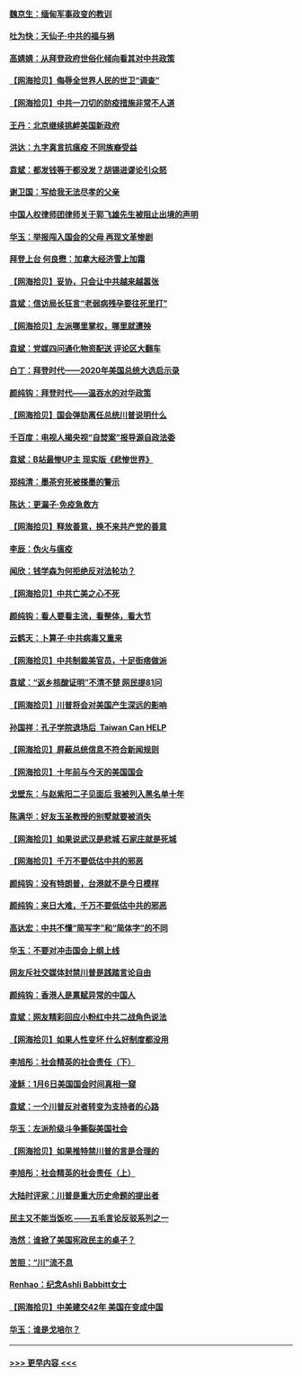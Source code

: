 #### [魏京生：缅甸军事政变的教训](../pages/nsc993/n12732470.md?t=02041751) 
#### [吐为快：天仙子·中共的福与祸](../pages/nsc993/n12732165.md?t=02041751) 
#### [高婧婧：从拜登政府世俗化倾向看其对中共政策](../pages/nsc993/n12730028.md?t=02041751) 
#### [【网海拾贝】侮辱全世界人民的世卫“调查”](../pages/nsc993/n12727884.md?t=02041751) 
#### [【网海拾贝】中共一刀切的防疫措施非常不人道](../pages/nsc993/n12724879.md?t=02041751) 
#### [王丹：北京继续挑衅美国新政府](../pages/nsc993/n12722456.md?t=02041751) 
#### [洪达：九字真言抗瘟疫 不同族裔受益](../pages/nsc993/n12722448.md?t=02041751) 
#### [袁斌：都发钱等于都没发？胡锡进谬论引众怒](../pages/nsc993/n12722393.md?t=02041751) 
#### [谢卫国：写给我无法尽孝的父亲](../pages/nsc993/n12720325.md?t=02041751) 
#### [中国人权律师团律师关于郭飞雄先生被阻止出境的声明](../pages/nsc993/n12720203.md?t=02041751) 
#### [华玉：举报闯入国会的父母 再现文革惨剧](../pages/nsc993/n12719070.md?t=02041751) 
#### [拜登上台 何良懋：加拿大经济雪上加霜](../pages/nsc993/n12718943.md?t=02041751) 
#### [【网海拾贝】妥协，只会让中共越来越嚣张](../pages/nsc993/n12717392.md?t=02041751) 
#### [袁斌：信访局长狂言“老弱病残孕要往死里打”](../pages/nsc993/n12717343.md?t=02041751) 
#### [【网海拾贝】左派哪里掌权，哪里就遭殃](../pages/nsc993/n12715009.md?t=02041751) 
#### [袁斌：党媒四问通化物资配送 评论区大翻车](../pages/nsc993/n12714950.md?t=02041751) 
#### [白丁：拜登时代——2020年美国总统大选启示录](../pages/nsc993/n12714920.md?t=02041751) 
#### [颜纯钩：拜登时代——温吞水的对华政策](../pages/nsc993/n12713245.md?t=02041751) 
#### [【网海拾贝】国会弹劾离任总统川普说明什么](../pages/nsc993/n12712816.md?t=02041751) 
#### [千百度：电视人揭央视“自焚案”报导源自政法委](../pages/nsc993/n12709760.md?t=02041751) 
#### [袁斌：B站最惨UP主 现实版《悲惨世界》](../pages/nsc993/n12709686.md?t=02041751) 
#### [郑纯清：墨茶穷死被搽墨的警示](../pages/nsc993/n12709262.md?t=02041751) 
#### [陈达：更漏子·免疫急救方](../pages/nsc993/n12709244.md?t=02041751) 
#### [【网海拾贝】释放善意，换不来共产党的善意](../pages/nsc993/n12708361.md?t=02041751) 
#### [李辰：伪火与瘟疫](../pages/nsc993/n12707981.md?t=02041751) 
#### [闻欣：钱学森为何拒绝反对法轮功？](../pages/nsc993/n12707407.md?t=02041751) 
#### [【网海拾贝】中共亡美之心不死](../pages/nsc993/n12707621.md?t=02041751) 
#### [颜纯钩：看人要看主流，看整体，看大节](../pages/nsc993/n12707536.md?t=02041751) 
#### [云鹤天：卜算子‧中共病毒又重来](../pages/nsc993/n12707408.md?t=02041751) 
#### [【网海拾贝】中共制裁美官员，十足街痞做派](../pages/nsc993/n12705115.md?t=02041751) 
#### [袁斌：“返乡核酸证明”不清不楚 网民提81问](../pages/nsc993/n12704982.md?t=02041751) 
#### [【网海拾贝】川普将会对美国产生深远的影响](../pages/nsc993/n12703045.md?t=02041751) 
#### [孙国祥：孔子学院退场后  Taiwan Can HELP](../pages/nsc993/n12702430.md?t=02041751) 
#### [【网海拾贝】屏蔽总统信息不符合新闻规则](../pages/nsc993/n12699998.md?t=02041751) 
#### [【网海拾贝】十年前与今天的美国国会](../pages/nsc993/n12696993.md?t=02041751) 
#### [戈壁东：与赵紫阳二子见面后 我被列入黑名单十年](../pages/nsc993/n12696215.md?t=02041751) 
#### [陈满华：好友玉圣教授的别墅就要被消失](../pages/nsc993/n12695411.md?t=02041751) 
#### [【网海拾贝】如果说武汉是悲城 石家庄就是死城](../pages/nsc993/n12694589.md?t=02041751) 
#### [【网海拾贝】千万不要低估中共的邪恶](../pages/nsc993/n12692771.md?t=02041751) 
#### [颜纯钩：没有特朗普，台港就不是今日模样](../pages/nsc993/n12692678.md?t=02041751) 
#### [颜纯钩：来日大难，千万不要低估中共的邪恶](../pages/nsc993/n12692080.md?t=02041751) 
#### [高达宏：中共不懂“简写字”和“简体字”的不同](../pages/nsc993/n12692068.md?t=02041751) 
#### [华玉：不要对冲击国会上纲上线](../pages/nsc993/n12689948.md?t=02041751) 
#### [网友斥社交媒体封禁川普是践踏言论自由](../pages/nsc993/n12687482.md?t=02041751) 
#### [颜纯钩：香港人是禀赋异常的中国人](../pages/nsc993/n12685142.md?t=02041751) 
#### [袁斌：网友精彩回应小粉红中共二战角色说法](../pages/nsc993/n12684994.md?t=02041751) 
#### [【网海拾贝】如果人性变坏 什么好制度都没用](../pages/nsc993/n12683000.md?t=02041751) 
#### [李旭彤：社会精英的社会责任（下）](../pages/nsc993/n12680604.md?t=02041751) 
#### [凌稣：1月6日美国国会时间真相一窥](../pages/nsc993/n12682780.md?t=02041751) 
#### [袁斌：一个川普反对者转变为支持者的心路](../pages/nsc993/n12682700.md?t=02041751) 
#### [华玉：左派阶级斗争撕裂美国社会](../pages/nsc993/n12681226.md?t=02041751) 
#### [【网海拾贝】如果推特禁川普的言是合理的](../pages/nsc993/n12681232.md?t=02041751) 
#### [李旭彤：社会精英的社会责任（上）](../pages/nsc993/n12680501.md?t=02041751) 
#### [大陆时评家：川普是重大历史命题的提出者](../pages/nsc993/n12679904.md?t=02041751) 
#### [民主又不能当饭吃 ——五毛言论反驳系列之一](../pages/nsc993/n12679877.md?t=02041751) 
#### [浩然：谁掀了美国宪政民主的桌子？](../pages/nsc993/n12679850.md?t=02041751) 
#### [苦胆：“川”流不息](../pages/nsc993/n12678388.md?t=02041751) 
#### [Renhao：纪念Ashli Babbitt女士](../pages/nsc993/n12678359.md?t=02041751) 
#### [【网海拾贝】中美建交42年 美国在变成中国](../pages/nsc993/n12678324.md?t=02041751) 
#### [华玉：谁是戈培尔？](../pages/nsc993/n12677515.md?t=02041751) 

----
#### [ >>> 更早内容 <<< ](../indexes/nsc993-earlier.md)
